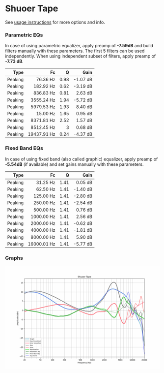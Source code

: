 # Shuoer Tape
See [usage instructions](https://github.com/jaakkopasanen/AutoEq#usage) for more options and info.

### Parametric EQs
In case of using parametric equalizer, apply preamp of **-7.59dB** and build filters manually
with these parameters. The first 5 filters can be used independently.
When using independent subset of filters, apply preamp of **-7.73 dB**.

| Type    | Fc          |    Q | Gain     |
|--------:|------------:|-----:|---------:|
| Peaking | 76.36 Hz    | 0.98 | -1.07 dB |
| Peaking | 182.92 Hz   | 0.62 | -3.19 dB |
| Peaking | 836.83 Hz   | 0.81 | 2.63 dB  |
| Peaking | 3555.24 Hz  | 1.94 | -5.72 dB |
| Peaking | 5979.53 Hz  | 1.93 | 8.40 dB  |
| Peaking | 15.00 Hz    | 1.65 | 0.95 dB  |
| Peaking | 8371.81 Hz  | 2.52 | 1.57 dB  |
| Peaking | 8512.45 Hz  | 3    | 0.68 dB  |
| Peaking | 19437.91 Hz | 0.24 | -4.37 dB |

### Fixed Band EQs
In case of using fixed band (also called graphic) equalizer, apply preamp of **-5.54dB**
(if available) and set gains manually with these parameters.

| Type    | Fc          |    Q | Gain     |
|--------:|------------:|-----:|---------:|
| Peaking | 31.25 Hz    | 1.41 | 0.05 dB  |
| Peaking | 62.50 Hz    | 1.41 | -1.40 dB |
| Peaking | 125.00 Hz   | 1.41 | -2.80 dB |
| Peaking | 250.00 Hz   | 1.41 | -2.54 dB |
| Peaking | 500.00 Hz   | 1.41 | 0.76 dB  |
| Peaking | 1000.00 Hz  | 1.41 | 2.56 dB  |
| Peaking | 2000.00 Hz  | 1.41 | -0.62 dB |
| Peaking | 4000.00 Hz  | 1.41 | -1.81 dB |
| Peaking | 8000.00 Hz  | 1.41 | 5.90 dB  |
| Peaking | 16000.01 Hz | 1.41 | -5.77 dB |

### Graphs
![](./Shuoer%20Tape.png)